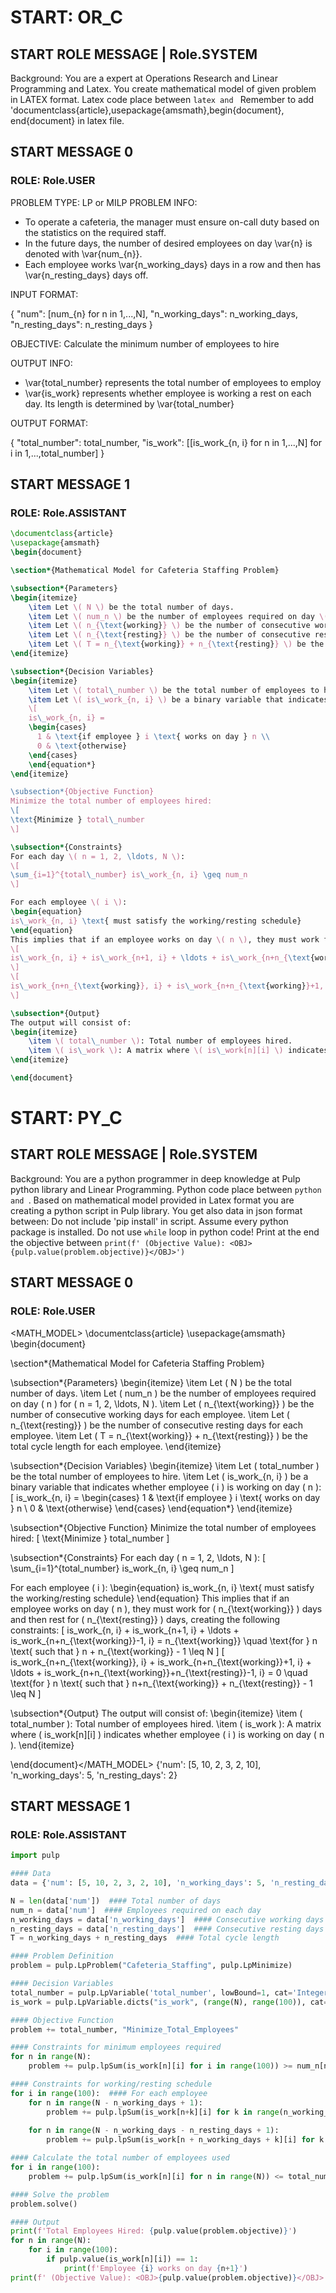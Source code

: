 # START: OR_C 
## START ROLE MESSAGE | Role.SYSTEM 
Background: You are a expert at Operations Research and Linear Programming and Latex. You create mathematical model of given problem in LATEX format. Latex code place between ```latex and ``` Remember to add 'documentclass{article},usepackage{amsmath},begin{document}, end{document} in latex file. 
## START MESSAGE 0 
### ROLE: Role.USER
<DESCRIPTION>
PROBLEM TYPE: LP or MILP
PROBLEM INFO:

- To operate a cafeteria, the manager must ensure on-call duty based on the statistics on the required staff. 
- In the future days, the number of desired employees on day \var{n} is denoted with \var{num_{n}}.
- Each employee works \var{n_working_days} days in a row and then has \var{n_resting_days} days off.

INPUT FORMAT:

{
	"num": [num_{n} for n in 1,...,N],
	"n_working_days": n_working_days,
	"n_resting_days": n_resting_days
}


OBJECTIVE: Calculate the minimum number of employees to hire

OUTPUT INFO:

- \var{total_number} represents the total number of employees to employ
- \var{is_work} represents whether employee is working a rest on each day. Its length is determined by \var{total_number}

OUTPUT FORMAT:

{
	"total_number": total_number,
	"is_work": [[is_work_{n, i} for n in 1,...,N] for i in 1,...,total_number]
}
</DESCRIPTION>


## START MESSAGE 1 
### ROLE: Role.ASSISTANT
```latex
\documentclass{article}
\usepackage{amsmath}
\begin{document}

\section*{Mathematical Model for Cafeteria Staffing Problem}

\subsection*{Parameters}
\begin{itemize}
    \item Let \( N \) be the total number of days.
    \item Let \( num_n \) be the number of employees required on day \( n \) for \( n = 1, 2, \ldots, N \).
    \item Let \( n_{\text{working}} \) be the number of consecutive working days for each employee.
    \item Let \( n_{\text{resting}} \) be the number of consecutive resting days for each employee.
    \item Let \( T = n_{\text{working}} + n_{\text{resting}} \) be the total cycle length for each employee.
\end{itemize}

\subsection*{Decision Variables}
\begin{itemize}
    \item Let \( total\_number \) be the total number of employees to hire.
    \item Let \( is\_work_{n, i} \) be a binary variable that indicates whether employee \( i \) is working on day \( n \):
    \[
    is\_work_{n, i} =
    \begin{cases}
      1 & \text{if employee } i \text{ works on day } n \\
      0 & \text{otherwise}
    \end{cases}
    \end{equation*}
\end{itemize}

\subsection*{Objective Function}
Minimize the total number of employees hired:
\[
\text{Minimize } total\_number
\]

\subsection*{Constraints}
For each day \( n = 1, 2, \ldots, N \):
\[
\sum_{i=1}^{total\_number} is\_work_{n, i} \geq num_n
\]

For each employee \( i \):
\begin{equation}
is\_work_{n, i} \text{ must satisfy the working/resting schedule}
\end{equation}
This implies that if an employee works on day \( n \), they must work for \( n_{\text{working}} \) days and then rest for \( n_{\text{resting}} \) days, creating the following constraints:
\[
is\_work_{n, i} + is\_work_{n+1, i} + \ldots + is\_work_{n+n_{\text{working}}-1, i} = n_{\text{working}} \quad \text{for } n \text{ such that } n + n_{\text{working}} - 1 \leq N
\]
\[
is\_work_{n+n_{\text{working}}, i} + is\_work_{n+n_{\text{working}}+1, i} + \ldots + is\_work_{n+n_{\text{working}}+n_{\text{resting}}-1, i} = 0 \quad \text{for } n \text{ such that } n+n_{\text{working}} + n_{\text{resting}} - 1 \leq N
\]

\subsection*{Output}
The output will consist of:
\begin{itemize}
    \item \( total\_number \): Total number of employees hired.
    \item \( is\_work \): A matrix where \( is\_work[n][i] \) indicates whether employee \( i \) is working on day \( n \).
\end{itemize}

\end{document}
```

# START: PY_C 
## START ROLE MESSAGE | Role.SYSTEM 
Background: You are a python programmer in deep knowledge at Pulp python library and Linear Programming. Python code place between ```python and ```. Based on mathematical model provided in Latex format you are creating a python script in Pulp library. You get also data in json format between: <DATA></DATA> Do not include 'pip install' in script. Assume every python package is installed. Do not use `while` loop in python code! Print at the end the objective between <OBJ></OBJ> `print(f' (Objective Value): <OBJ>{pulp.value(problem.objective)}</OBJ>')` 
## START MESSAGE 0 
### ROLE: Role.USER
<MATH_MODEL>
\documentclass{article}
\usepackage{amsmath}
\begin{document}

\section*{Mathematical Model for Cafeteria Staffing Problem}

\subsection*{Parameters}
\begin{itemize}
    \item Let \( N \) be the total number of days.
    \item Let \( num_n \) be the number of employees required on day \( n \) for \( n = 1, 2, \ldots, N \).
    \item Let \( n_{\text{working}} \) be the number of consecutive working days for each employee.
    \item Let \( n_{\text{resting}} \) be the number of consecutive resting days for each employee.
    \item Let \( T = n_{\text{working}} + n_{\text{resting}} \) be the total cycle length for each employee.
\end{itemize}

\subsection*{Decision Variables}
\begin{itemize}
    \item Let \( total\_number \) be the total number of employees to hire.
    \item Let \( is\_work_{n, i} \) be a binary variable that indicates whether employee \( i \) is working on day \( n \):
    \[
    is\_work_{n, i} =
    \begin{cases}
      1 & \text{if employee } i \text{ works on day } n \\
      0 & \text{otherwise}
    \end{cases}
    \end{equation*}
\end{itemize}

\subsection*{Objective Function}
Minimize the total number of employees hired:
\[
\text{Minimize } total\_number
\]

\subsection*{Constraints}
For each day \( n = 1, 2, \ldots, N \):
\[
\sum_{i=1}^{total\_number} is\_work_{n, i} \geq num_n
\]

For each employee \( i \):
\begin{equation}
is\_work_{n, i} \text{ must satisfy the working/resting schedule}
\end{equation}
This implies that if an employee works on day \( n \), they must work for \( n_{\text{working}} \) days and then rest for \( n_{\text{resting}} \) days, creating the following constraints:
\[
is\_work_{n, i} + is\_work_{n+1, i} + \ldots + is\_work_{n+n_{\text{working}}-1, i} = n_{\text{working}} \quad \text{for } n \text{ such that } n + n_{\text{working}} - 1 \leq N
\]
\[
is\_work_{n+n_{\text{working}}, i} + is\_work_{n+n_{\text{working}}+1, i} + \ldots + is\_work_{n+n_{\text{working}}+n_{\text{resting}}-1, i} = 0 \quad \text{for } n \text{ such that } n+n_{\text{working}} + n_{\text{resting}} - 1 \leq N
\]

\subsection*{Output}
The output will consist of:
\begin{itemize}
    \item \( total\_number \): Total number of employees hired.
    \item \( is\_work \): A matrix where \( is\_work[n][i] \) indicates whether employee \( i \) is working on day \( n \).
\end{itemize}

\end{document}</MATH_MODEL>
<DATA>
{'num': [5, 10, 2, 3, 2, 10], 'n_working_days': 5, 'n_resting_days': 2}</DATA>


## START MESSAGE 1 
### ROLE: Role.ASSISTANT
```python
import pulp

#### Data
data = {'num': [5, 10, 2, 3, 2, 10], 'n_working_days': 5, 'n_resting_days': 2}

N = len(data['num'])  #### Total number of days
num_n = data['num']  #### Employees required on each day
n_working_days = data['n_working_days']  #### Consecutive working days
n_resting_days = data['n_resting_days']  #### Consecutive resting days
T = n_working_days + n_resting_days  #### Total cycle length

#### Problem Definition
problem = pulp.LpProblem("Cafeteria_Staffing", pulp.LpMinimize)

#### Decision Variables
total_number = pulp.LpVariable('total_number', lowBound=1, cat='Integer')  #### Total employees
is_work = pulp.LpVariable.dicts("is_work", (range(N), range(100)), cat='Binary')  #### Assume a maximum of 100 employees for initial setup

#### Objective Function
problem += total_number, "Minimize_Total_Employees"

#### Constraints for minimum employees required
for n in range(N):
    problem += pulp.lpSum(is_work[n][i] for i in range(100)) >= num_n[n], f"Req_Employees_Day_{n+1}"

#### Constraints for working/resting schedule
for i in range(100):  #### For each employee
    for n in range(N - n_working_days + 1):
        problem += pulp.lpSum(is_work[n+k][i] for k in range(n_working_days)) == n_working_days, f"Working_Days_Employee_{i}_Start_{n+1}"
    
    for n in range(N - n_working_days - n_resting_days + 1):
        problem += pulp.lpSum(is_work[n + n_working_days + k][i] for k in range(n_resting_days)) == 0, f"Resting_Days_Employee_{i}_Start_{n+1}"

#### Calculate the total number of employees used
for i in range(100):
    problem += pulp.lpSum(is_work[n][i] for n in range(N)) <= total_number

#### Solve the problem
problem.solve()

#### Output
print(f'Total Employees Hired: {pulp.value(problem.objective)}')
for n in range(N):
    for i in range(100):
        if pulp.value(is_work[n][i]) == 1:
            print(f'Employee {i} works on day {n+1}')
print(f' (Objective Value): <OBJ>{pulp.value(problem.objective)}</OBJ>')
```

